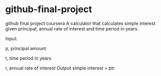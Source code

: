 # github-final-project
github final project coursera
A calculator that calculates simple interest given principal, annual rate of interest and time period in years.

Input:

   p, principal amount
   
  
   t, time period in years
   
   r, annual rate of interest
Output
   simple interest = p*t*r
